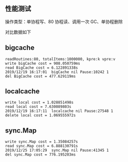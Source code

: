 ## 性能测试
操作类型：单协程写、80 协程读、调用一次 GC、单协程删除

对比数据如下

## bigcache
```
readRoutines:80, totalItems:1000000, kpre:k vpre:v
write bigCache cost = 908.050759ms
read BigCache cost = 6.122891338s
2019/12/19 16:17:01  bigCache nil Pause:10242 1
del BigCache cost = 477.629119ms
```
## localcache
```
write local cost = 1.028851498s
read local cost = 7.630089803s
2019/12/19 16:17:11  localcache nil Pause:27548 1
delete local cost = 1.069555972s
```
## sync.Map
```
write sync.Map cost = 1.35084257s
read sync.Map cost = 6.888130791s
2019/12/25 17:05:29  sync.Map nil Pause:41345 1
del sync.Map cost = 776.195203ms
```
